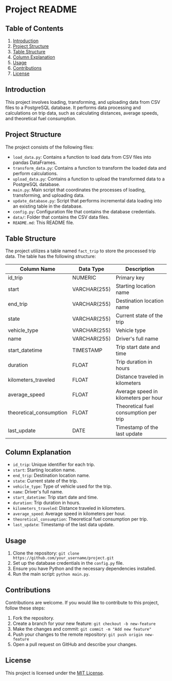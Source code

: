 # Project README

## Table of Contents
1. [Introduction](#introduction)
2. [Project Structure](#project-structure)
3. [Table Structure](#table-structure)
4. [Column Explanation](#column-explanation)
5. [Usage](#usage)
6. [Contributions](#contributions)
7. [License](#license)

## Introduction
This project involves loading, transforming, and uploading data from CSV files to a PostgreSQL database. It performs data processing and calculations on trip data, such as calculating distances, average speeds, and theoretical fuel consumption.

## Project Structure
The project consists of the following files:

- `load_data.py`: Contains a function to load data from CSV files into pandas DataFrames.
- `transform_data.py`: Contains a function to transform the loaded data and perform calculations.
- `upload_data.py`: Contains a function to upload the transformed data to a PostgreSQL database.
- `main.py`: Main script that coordinates the processes of loading, transforming, and uploading data.
- `update_database.py`: Script that performs incremental data loading into an existing table in the database.
- `config.py`: Configuration file that contains the database credentials.
- `data/`: Folder that contains the CSV data files.
- `README.md`: This README file.

## Table Structure
The project utilizes a table named `fact_trip` to store the processed trip data. The table has the following structure:

| Column Name              | Data Type     | Description                                         |
|--------------------------|---------------|-----------------------------------------------------|
| id_trip                  | NUMERIC       | Primary key                                         |
| start                    | VARCHAR(255)  | Starting location name                              |
| end_trip                 | VARCHAR(255)  | Destination location name                           |
| state                    | VARCHAR(255)  | Current state of the trip                           |
| vehicle_type             | VARCHAR(255)  | Vehicle type                                        |
| name                     | VARCHAR(255)  | Driver's full name                                  |
| start_datetime           | TIMESTAMP     | Trip start date and time                            |
| duration                 | FLOAT         | Trip duration in hours                              |
| kilometers_traveled      | FLOAT         | Distance traveled in kilometers                     |
| average_speed            | FLOAT         | Average speed in kilometers per hour                |
| theoretical_consumption  | FLOAT         | Theoretical fuel consumption per trip               |
| last_update              | DATE          | Timestamp of the last update                        |

## Column Explanation
- `id_trip`: Unique identifier for each trip.
- `start`: Starting location name.
- `end_trip`: Destination location name.
- `state`: Current state of the trip.
- `vehicle_type`: Type of vehicle used for the trip.
- `name`: Driver's full name.
- `start_datetime`: Trip start date and time.
- `duration`: Trip duration in hours.
- `kilometers_traveled`: Distance traveled in kilometers.
- `average_speed`: Average speed in kilometers per hour.
- `theoretical_consumption`: Theoretical fuel consumption per trip.
- `last_update`: Timestamp of the last data update.

## Usage
1. Clone the repository: `git clone https://github.com/your_username/project.git`
2. Set up the database credentials in the `config.py` file.
3. Ensure you have Python and the necessary dependencies installed.
4. Run the main script: `python main.py`.

## Contributions
Contributions are welcome. If you would like to contribute to this project, follow these steps:
1. Fork the repository.
2. Create a branch for your new feature: `git checkout -b new-feature`
3. Make the changes and commit: `git commit -m "Add new feature"`
4. Push your changes to the remote repository: `git push origin new-feature`
5. Open a pull request on GitHub and describe your changes.

## License
This project is licensed under the [MIT License](LICENSE).

